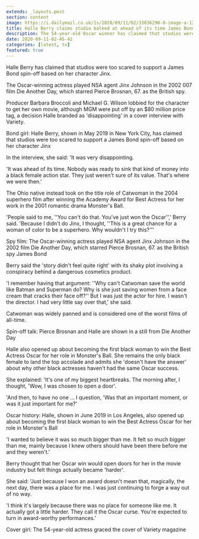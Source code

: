 ```yaml
---
extends: _layouts.post
section: content
image: https://i.dailymail.co.uk/1s/2020/09/11/02/33036290-0-image-a-12_1599788174114.jpg 
title: Halle Berry claims studio balked at ahead of its time James Bond spin-off based on Jinx character 
description: The 54-year-old Oscar winner has claimed that studios were too scared to support a James Bond spin-off based on her character Jinx. 
date: 2020-09-11-02-45-42 
categories: [latest, tv] 
featured: true 
--- 
```

Halle Berry has claimed that studios were too scared to support a James Bond spin-off based on her character Jinx.

The Oscar-winning actress played NSA agent Jinx Johnson in the 2002 007 film Die Another Day, which starred Pierce Brosnan, 67. as the British spy.

Producer Barbara Broccoli and Michael G. Wilson lobbied for the character to get her own movie, although MGM were put off by an $80 million price tag, a decision Halle branded as 'disappointing' in a cover interview with Variety.

Bond girl: Halle Berry, shown in May 2019 in New York City, has claimed that studios were too scared to support a James Bond spin-off based on her character Jinx

In the interview, she said: 'It was very disappointing.

'It was ahead of its time. Nobody was ready to sink that kind of money into a black female action star. They just weren't sure of its value. That's where we were then.'

The Ohio native instead took on the title role of Catwoman in the 2004 superhero film after winning the Academy Award for Best Actress for her work in the 2001 romantic drama Monster's Ball.

'People said to me, ''You can't do that. You've just won the Oscar'',' Berry said. 'Because I didn't do Jinx, I thought, ''This is a great chance for a woman of color to be a superhero. Why wouldn't I try this?'''   

Spy film: The Oscar-winning actress played NSA agent Jinx Johnson in the 2002 film Die Another Day, which starred Pierce Brosnan, 67. as the British spy James Bond

Berry said the 'story didn't feel quite right' with its shaky plot involving a conspiracy behind a dangerous cosmetics product.   

'I remember having that argument: ''Why can't Catwoman save the world like Batman and Superman do? Why is she just saving women from a face cream that cracks their face off?'' But I was just the actor for hire. I wasn't the director. I had very little say over that,' she said.

Catwoman was widely panned and is considered one of the worst films of all-time. 

Spin-off talk: Pierce Brosnan and Halle are shown in a still from Die Another Day

Halle also opened up about becoming the first black woman to win the Best Actress Oscar for her role in Monster's Ball. She remains the only black female to land the top accolade and admits she 'doesn't have the answer' about why other black actresses haven't had the same Oscar success.

She explained: 'It's one of my biggest heartbreaks. The morning after, I thought, 'Wow, I was chosen to open a door'.

'And then, to have no one ... I question, 'Was that an important moment, or was it just important for me?'

Oscar history: Halle, shown in June 2019 in Los Angeles, also opened up about becoming the first black woman to win the Best Actress Oscar for her role in Monster's Ball

'I wanted to believe it was so much bigger than me. It felt so much bigger than me, mainly because I knew others should have been there before me and they weren't.'

Berry thought that her Oscar win would open doors for her in the movie industry but felt things actually became 'harder'.

She said: 'Just because I won an award doesn't mean that, magically, the next day, there was a place for me. I was just continuing to forge a way out of no way.

'I think it's largely because there was no place for someone like me. It actually got a little harder. They call it the Oscar curse. You're expected to turn in award-worthy performances.'

Cover girl: The 54-year-old actress graced the cover of Variety magazine

